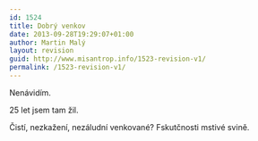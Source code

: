 ```yaml
---
id: 1524
title: Dobrý venkov
date: 2013-09-28T19:29:07+01:00
author: Martin Malý
layout: revision
guid: http://www.misantrop.info/1523-revision-v1/
permalink: /1523-revision-v1/
---
```

Nenávidím.

25 let jsem tam žil.

Čistí, nezkažení, nezáludní venkované? Fskutčnosti mstivé svině.